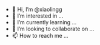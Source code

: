 - 👋 Hi, I’m @xiaolingg
- 👀 I’m interested in ...
- 🌱 I’m currently learning ...
- 💞️ I’m looking to collaborate on ...
- 📫 How to reach me ...

<!---
xiaolingg/xiaolingg is a ✨ special ✨ repository because its `README.md` (this file) appears on your GitHub profile.
You can click the Preview link to take a look at your changes.
--->
